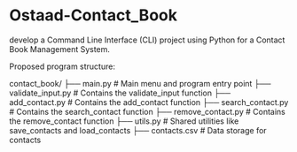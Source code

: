# Ostaad-Contact_Book
develop a Command Line Interface (CLI) project using Python for a Contact Book Management System.


Proposed program structure:

contact_book/
├── main.py              # Main menu and program entry point
├── validate_input.py    # Contains the validate_input function
├── add_contact.py       # Contains the add_contact function
├── search_contact.py    # Contains the search_contact function
├── remove_contact.py    # Contains the remove_contact function
├── utils.py             # Shared utilities like save_contacts and load_contacts
├── contacts.csv         # Data storage for contacts
